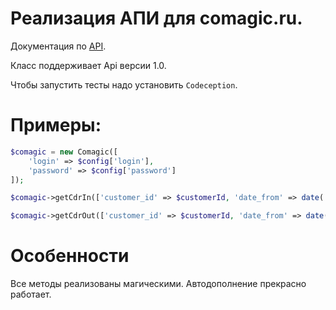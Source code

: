 Реализация АПИ для comagic.ru.
========

Документация по [API](http://comagic.ru/support/article/137/#%D0%9F%D0%BE%D0%BB%D1%83%D1%87%D0%B5%D0%BD%D0%B8%D0%B5).

Класс поддерживает Api версии 1.0.

Чтобы запустить тесты надо установить `Codeception`.

Примеры:
=======
```php
$comagic = new Comagic([
    'login' => $config['login'],
    'password' => $config['password']
]);

$comagic->getCdrIn(['customer_id' => $customerId, 'date_from' => date('Y-m-d'), 'date_till' => date('Y-m-d')]); // Получение информации о входящих звонках

$comagic->getCdrOut(['customer_id' => $customerId, 'date_from' => date('Y-m-d'), 'date_till' => date('Y-m-d')]);
```


Особенности
============
Все методы реализованы магическими. Автодополнение прекрасно работает. 